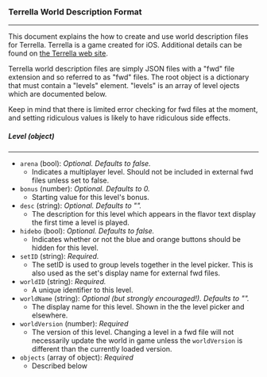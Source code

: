### Terrella World Description Format

---

This document explains the how to create and use world description files for Terrella. Terrella is a game created for iOS. Additional details can be found on [the Terrella web site](http://www.quietspark.com/terrella/). 

Terrella world description files are simply JSON files with a "fwd" file extension and so referred to as "fwd" files. The root object is a dictionary that must contain a "levels" element. "levels" is an array of level ojects which are documented below. 

Keep in mind that there is limited error checking for fwd files at the moment, and setting ridiculous values is likely to have ridiculous side effects.

##### Level (object)

---

* `arena` (bool): *Optional. Defaults to false.*
  * Indicates a multiplayer level. Should not be included in external fwd files unless set to false.
* `bonus` (number): *Optional. Defaults to 0.*
  * Starting value for this level's bonus.
* `desc` (string): *Optional. Defaults to "".*
  * The description for this level which appears in the flavor text display the first time a level is played.
* `hidebo` (bool): *Optional. Defaults to false.*
  * Indicates whether or not the blue and orange buttons should be hidden for this level.
* `setID` (string): *Required.*
  * The setID is used to group levels together in the level picker. This is also used as the set's display name for external fwd files.
* `worldID` (string): *Required.*
  * A unique identifier to this level.
* `worldName` (string): *Optional (but strongly encouraged!). Defaults to "".*
  * The display name for this level. Shown in the the level picker and elsewhere.
* `worldVersion` (number): *Required*
  * The version of this level. Changing a level in a fwd file will not necessarily update the world in game unless the `worldVersion` is different than the currently loaded version. 
* `objects` (array of object): *Required*
  * Described below
  